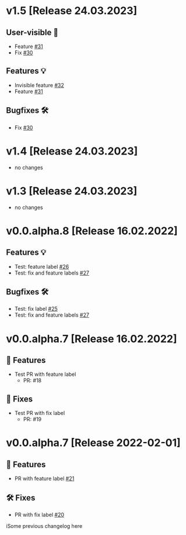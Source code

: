 # v1.5 [Release 24.03.2023]

## User-visible 🗿

- Feature [#31](https://github.com/ilutchenko/changelog-test/pull/31)
- Fix [#30](https://github.com/ilutchenko/changelog-test/pull/30)

## Features 💡

- Invisible feature [#32](https://github.com/ilutchenko/changelog-test/pull/32)
- Feature [#31](https://github.com/ilutchenko/changelog-test/pull/31)

## Bugfixes 🛠

- Fix [#30](https://github.com/ilutchenko/changelog-test/pull/30)


# v1.4 [Release 24.03.2023]

- no changes
# v1.3 [Release 24.03.2023]

- no changes
# v0.0.alpha.8 [Release 16.02.2022]

## Features 💡

- Test: feature label [#26](https://github.com/ilutchenko/changelog-test/pull/26)
- Test: fix and feature labels [#27](https://github.com/ilutchenko/changelog-test/pull/27)

## Bugfixes 🛠

- Test: fix label [#25](https://github.com/ilutchenko/changelog-test/pull/25)
- Test: fix and feature labels [#27](https://github.com/ilutchenko/changelog-test/pull/27)


# v0.0.alpha.7 [Release 16.02.2022]

## 🚀 Features

- Test PR with feature label
   - PR: #18

## 🐛 Fixes

- Test PR with fix label
   - PR: #19


# v0.0.alpha.7 [Release 2022-02-01]

## 🚀 Features

- PR with feature label [#21](https://github.com/ilutchenko/changelog-test/pull/21)

## 🛠 Fixes

- PR with fix label [#20](https://github.com/ilutchenko/changelog-test/pull/20)




iSome previous changelog here